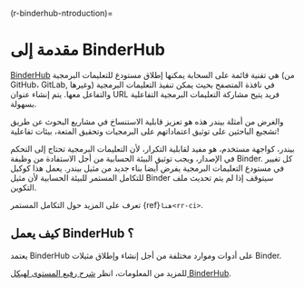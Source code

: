 (r-binderhub-ntroduction)=
# مقدمة إلى BinderHub

[BinderHub](https://binderhub.readthedocs.io/en/latest/index.html) هي تقنية قائمة على السحابة يمكنها إطلاق مستودع للتعليمات البرمجية (من GitHub، GitLab, وغيرها) في نافذة المتصفح بحيث يمكن تنفيذ التعليمات البرمجية والتفاعل معها. يتم إنشاء عنوان URL فريد يتيح مشاركة التعليمات البرمجية التفاعلية بسهولة.

والغرض من أمثلة بيندر هذه هو تعزيز قابلية الاستنساخ في مشاريع البحوث عن طريق تشجيع الباحثين على توثيق اعتماداتهم على البرمجيات وتحقيق المتعة، بيئات تفاعلية!

بيندر، كواجهة مستخدم، هو مفيد لقابلية التكرار، لأن التعليمات البرمجية تحتاج إلى التحكم في الإصدار، ويجب توثيق البيئة الحسابية من أجل الاستفادة من وظيفة Binder. كل تغيير في مستودع التعليمات البرمجية يفرض أيضا بناء جديد من مثيل بيندر. يعمل هذا كوكيل للتكامل المستمر للبيئة الحسابية لأن مثيل Binder سيتوقف إذا لم يتم تحديث ملف التكوين.

تعرف على المزيد حول التكامل المستمر {ref}`هنا<rr-ci>`.

## كيف يعمل BinderHub ؟

يعتمد BinderHub على أدوات وموارد مختلفة من أجل إنشاء وإطلاق مثيلات Binder.

للمزيد من المعلومات، انظر [شرح رفيع المستوى لهيكل BinderHub](https://binderhub.readthedocs.io/en/latest/overview.html).
